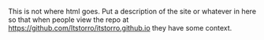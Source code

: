 This is not where html goes. Put a description of the site or whatever in here so that when people view the repo at https://github.com/Itstorro/itstorro.github.io they have some context. 
